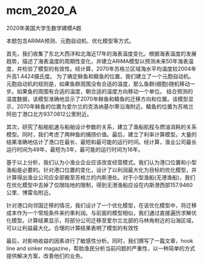# mcm_2020_A
2020年美国大学生数学建模A题

本题包含ARIMA预测、元胞自动机、优化模型等方式。

首先，我们收集了东北大西洋和北海近17年的海表温度变化。根据海表温度的发展趋势，描述了海表温度的周期性变化，并建立ARIMA模型以预测未来50年海表温度，并检验了模型的有效性。经计算，2070年苏格兰区域海水平均温度较2004年升高1.4424摄氏度。
为了确定鲱鱼和鲭鱼的位置，我们建立了一个元胞自动机。
元胞自动机的规则是，如果鱼群周围没有合适的温度，那么鱼群(细胞)随机移动一步。如果鱼的周围有合适的温度，朝合适的温度方向移动一个单位。
结合预测的温度数据，该模型准确地显示了2070年鲱鱼和鲭鱼的迁移方向和位置。该模型显示，2070年鲱鱼的位置为爱尔兰的克洛纳基尔蒂沿海附近。鲭鱼的位置为苏格兰阿伯丁港口北方937.0812公里附近。

其次，研究了船舶航速与船舶设计参数的关系，建立了渔船航程与燃油消耗的关系模型。同时，我们考虑了两种鱼的捕捞价值。最后，建立了利率计算模型。大量的结果准确地估计了港口在最长、最短和最可能的运行时间。经计算，渔业公司最长运行时间为49年，最短为3年，最可能的运行时间为16年。

基于以上分析，我们认为小渔业企业应该改变经营模式。我们认为港口位置和小型渔船是必要的。针对港口位置的变化，设计了以利润最大化为目标的优化模型，并计算得出渔业公司应全部搬至苏格兰的内斯港处。对于小型渔船(无港渔船)，我们在优化模型中去掉了仅限陆地的限制，得到无港渔船应设在内斯港西部157.9460公里、博雷岛附近。

针对港口向邻国迁移的情况，我们设计了一个优化模型，在该优化模型中，将迁移成本作为一个常规条件来约束利润。与前面的模型相似，我们通过直接遍历求解优化模型。计算结果显示，将部分公司迁移至爱尔兰北部的马林角附近的沿海区域，可以让利益最大化。合理的计算结果表明了模型的有效性

最后，对影响收益的因素进行了敏感性分析。同时，我们撰写了一篇文章，hook line and sinker magazine，帮助渔民分析当前问题的严重性，以一种简单的方式提供解决方案，改善他们的业务。